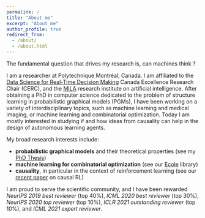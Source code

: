 ```yaml
---
permalink: /
title: "About me"
excerpt: "About me"
author_profile: true
redirect_from: 
  - /about/
  - /about.html
---
```


The fundamental question that drives my research is, can machines think ?

I am a researcher at Polytechnique Montréal, Canada. I am affiliated to the [Data Science for Real-Time Decision Making](http://cerc-datascience.polymtl.ca) Canada Excellence Research Chair (CERC), and the [MILA](https://mila.quebec/mila/) research institute on artificial intelligence. After obtaining a PhD in computer science dedicated to the problem of structure learning in probabilistic graphical models (PGMs), I have been working on a variety of interdisciplinary topics, such as machine learning and medical imaging, or machine learning and combinatorial optimization. Today I am mostly interested in studying if and how ideas from causality can help in the design of autonomous learning agents.

My broad research interests include:
- **probabilistic graphical models** and their theoretical properties (see my [PhD Thesis](https://tel.archives-ouvertes.fr/tel-01442613/document))
- **machine learning for combinatorial optimization** (see our [Ecole](https://www.ecole.ai/) library)
- **causality**, in particular in the context of reinforcement learning (see our [recent paper](https://arxiv.org/abs/2106.14421) on causal RL)

I am proud to serve the scientific community, and I have been rewarded _NeurIPS 2019 best reviewer_ (top 40%), _ICML 2020 best reviewer_ (top 30%), _NeurIPS 2020 top reviewer_ (top 10%), _ICLR 2021 outstanding reviewer_ (top 10%), and _ICML 2021 expert reviewer_.
